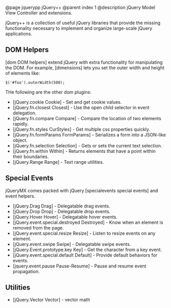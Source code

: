 @page jquerypp jQuery++
@parent index 1
@description jQuery Model View Controller and extensions.

jQuery++ is a collection of useful jQuery libraries that provide 
the missing functionality necessary to 
implement and organize large-scale jQuery applications. 

## DOM Helpers

[dom DOM helpers] extend jQuery with extra functionality for 
manipulating the DOM. For example, [dimensions] lets you set the 
outer width and height of elements like:

    $('#foo').outerWidth(500);
    
THe following are the other dom plugins:

  - [jQuery.cookie Cookie] - Set and get cookie values.
  - [jQuery.fn.closest Closest] - Use the open child selector in event delegation.
  - [jQuery.fn.compare Compare] - Compare the location of two elements rapidly.
  - [jQuery.fn.styles CurStyles] - Get multiple css properties quickly.
  - [jQuery.fn.formParams FormParams] - Serializes a form into a JSON-like object.
  - [jQuery.fn.selection Selection] - Gets or sets the current text selection.
  - [jQuery.fn.within Within] - Returns elements that have a point within their boundaries.
  - [jQuery.Range Range] - Text range utilities.

## Special Events

jQueryMX comes packed with jQuery [specialevents special events] and event helpers.

  - [jQuery.Drag Drag] - Delegatable drag events.
  - [jQuery.Drop Drop] - Delegatable drop events.
  - [jQuery.Hover Hover] - Delegatable hover events.
  - [jQuery.event.special.destroyed Destroyed] - Know when an element is removed from the page.
  - [jQuery.event.special.resize Resize] - Listen to resize events on any element.
  - [jQuery.event.swipe Swipe] - Delegatable swipe events.
  - [jQuery.Event.prototype.key Key] - Get the character from a key event.
  - [jQuery.event.special.default Default] - Provide default behaviors for events.
  - [jquery.event.pause Pause-Resume] - Pause and resume event propagation.

## Utilities

  - [jQuery.Vector Vector] - vector math
